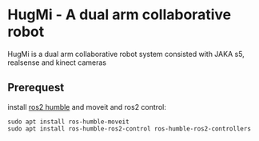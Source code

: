 # HugMi - A dual arm collaborative robot
HugMi is a dual arm collaborative robot system consisted with JAKA s5, realsense and kinect cameras
## Prerequest
install [ros2 humble](https://docs.ros.org/en/humble/Installation/Ubuntu-Install-Debs.html) and moveit and ros2 control:
```
sudo apt install ros-humble-moveit
sudo apt install ros-humble-ros2-control ros-humble-ros2-controllers
```